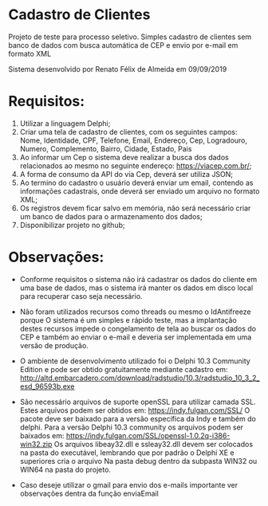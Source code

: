 # Cadastro de Clientes
Projeto de teste para processo seletivo. Simples cadastro de clientes sem banco de dados com busca automática de CEP e envio por e-mail em formato XML

Sistema desenvolvido por Renato Félix de Almeida em 09/09/2019

# Requisitos:

1) Utilizar a linguagem Delphi;
2) Criar uma tela de cadastro de clientes, com os seguintes campos:
  Nome, Identidade, CPF, Telefone, Email, Endereço, Cep, Logradouro, Numero,
  Complemento, Bairro, Cidade, Estado, Pais
3) Ao informar um Cep o sistema deve realizar a busca dos dados relacionados ao
  mesmo no seguinte endereço: https://viacep.com.br/;
4) A forma de consumo da API do via Cep, deverá ser utiliza JSON;
5) Ao termino do cadastro o usuário deverá enviar um email, contendo as
  informações cadastrais, onde deverá ser enviado um arquivo no formato XML;
6) Os registros devem ficar salvo em memória, não será necessário criar um
  banco de dados para o armazenamento dos dados;
7) Disponibilizar projeto no github;

# Observações:
* Conforme requisitos o sistema não irá cadastrar os dados do cliente em uma
base de dados, mas o sistema irá manter os dados em disco local para recuperar
caso seja necessário.

* Nâo foram utilizados recursos como threads ou mesmo o IdAntifreeze porque
O sistema é um simples e rápido teste, mas a implantação destes recursos
impede o congelamento de tela ao buscar os dados do CEP e também ao
enviar o e-mail e deveria ser implementada em uma versão de produção.

* O ambiente de desenvolvimento utilizado foi o Delphi 10.3 Community Edition e
pode ser obtido gratuitamente mediante cadastro em:
http://altd.embarcadero.com/download/radstudio/10.3/radstudio_10_3_2_esd_96593b.exe

* São necessário arquivos de suporte openSSL para utilizar camada SSL. Estes
arquivos podem ser obtidos em:
https://indy.fulgan.com/SSL/
O pacote deve ser baixado para a versão específica da Indy e também do delphi.
Para a versão Delphi 10.3 community os arquivos podem ser baixados em:
https://indy.fulgan.com/SSL/openssl-1.0.2q-i386-win32.zip
Os arquivos libeay32.dll e ssleay32.dll devem ser colocados na pasta do
executável, lembrando que por padrão o Delphi XE e superiores cria o arquivo
Na pasta debug dentro da subpasta WIN32 ou WIN64 na pasta do projeto.

* Caso deseje utilizar o gmail para envio dos e-mails importante ver observações
dentra da função enviaEmail
